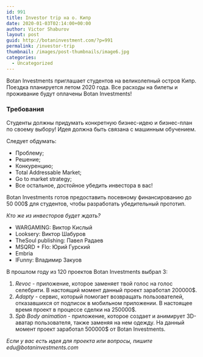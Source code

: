 ```yaml
---
id: 991
title: Investor trip на о. Кипр
date: 2020-01-03T02:14:00+00:00
author: Victor Shaburov
layout: post
guid: http://botaninvestment.com/?p=991
permalink: /investor-trip
thumbnail: /images/post-thumbnails/image6.jpg
categories:
  - Uncategorized
---
```



Botan Investments приглашает студентов на великолепный остров Кипр. Поездка планируется летом 2020 года. Все расходы на билеты и проживание будут оплачены Botan Investments!

### Требования

Студенты должны придумать конкретную бизнес-идею и бизнес-план по своему выбору! Идея должна быть связана с машинным обучением.

Следует обдумать:
* Проблему;
* Решение;
* Конкуренцию;
* Total Addressable Market;
* Go to market strategy;
* Все остальное, достойное убедить инвестора в вас!

Botan Investments готов предоставить посевному финансированию до 50 000$ для студентов, чтобы разработать убедительный прототип.

*Кто же из инвесторов будет ждать?*
* WARGAMING: Виктор Кислый
* Looksery: Виктор Шабуров
* TheSoul publishing: Павел Радаев
* MSQRD + Flo: Юрий Гурский
* Embria
* IFunny: Владимир Закуов

В прошлом году из 120 проектов Botan Investments выбрал 3:
1. *Revoc* - приложение, которое заменяет твой голос на голос селебрити. В настоящий момент данный проект заработал 200000$.
2. *Adapty* - сервис, который помогает возвращать пользователей, отказавшихся от подписок в мобильном приложении. В настоящее время проект в процессе сделки на 250000$.
3. *Spb Body animation* - приложение, которое создает и анимирует 3D-аватар пользователя, также заменяя на нем одежду. На данный момент проект заработал 500000$ от Botan Investments.

_Если у вас есть идея для проекта или вопросы, пишите edu@botaninvestments.com_

